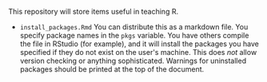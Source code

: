 This repository will store items useful in teaching R.

* `install_packages.Rmd` You can distribute this as a markdown file.
  You specify package names in the `pkgs` variable. You have others
  compile the file in RStudio (for example), and it will install the
  packages you have specified if they do not exist on the user's
  machine. This does *not* allow  version checking or anything
  sophisticated. Warnings for uninstalled packages should be printed
  at the top of the document.
